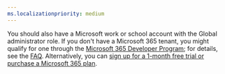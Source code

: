 ```yaml
---
ms.localizationpriority: medium
---
```


<!-- markdownlint-disable MD041 -->

You should also have a Microsoft work or school account with the Global administrator role. If you don't have a Microsoft 365 tenant, you might qualify for one through the [Microsoft 365 Developer Program](https://developer.microsoft.com/microsoft-365/dev-program); for details, see the [FAQ](/office/developer-program/microsoft-365-developer-program-faq#who-qualifies-for-a-microsoft-365-e5-developer-subscription-). Alternatively, you can [sign up for a 1-month free trial or purchase a Microsoft 365 plan](https://www.microsoft.com/en-us/microsoft-365/try).



